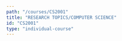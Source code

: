 ```yaml
---
path: "/courses/CS2001"
title: "RESEARCH TOPICS/COMPUTER SCIENCE"
id: "CS2001"
type: "individual-course"
---
```

